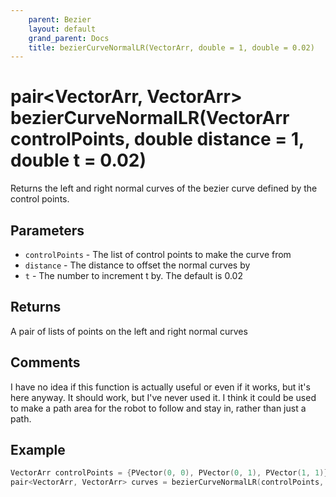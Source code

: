 ```yaml
---
    parent: Bezier
    layout: default
    grand_parent: Docs
    title: bezierCurveNormalLR(VectorArr, double = 1, double = 0.02)
---
```

# pair&lt;VectorArr, VectorArr> bezierCurveNormalLR(VectorArr controlPoints, double distance = 1, double t = 0.02)
Returns the left and right normal curves of the bezier curve defined by the control points.

## Parameters
- `controlPoints` - The list of control points to make the curve from
- `distance` - The distance to offset the normal curves by
- `t` - The number to increment t by. The default is 0.02

## Returns
A pair of lists of points on the left and right normal curves

## Comments
I have no idea if this function is actually useful or even if it works, but it's here anyway. It should work, but I've never used it. I think it could be used to make a path area for the robot to follow and stay in, rather than just a path.

## Example
```cpp
VectorArr controlPoints = {PVector(0, 0), PVector(0, 1), PVector(1, 1)};
pair<VectorArr, VectorArr> curves = bezierCurveNormalLR(controlPoints, 0.1, 0.02);
```